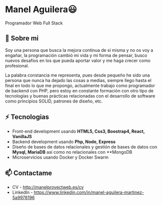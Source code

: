 # Manel Aguilera😃
Programador Web Full Stack

## 🧐 Sobre mi
Soy una persona que busca la mejora continua de sí misma y no os voy a engañar, la programación cambió mi vida y mi forma de pensar, busco nuevos desafios en los que pueda aportar valor y me haga crecer como profesional.

La palabra constancia me representa, pues desde pequeño he sido una persona que nunca ha dejado las cosas a medias, siempre llego hasta el final en todo lo que me propongo, actualmente trabajo como programador de backend con PHP, pero estoy en constante formación con otro tipo de tecnologías y buenas prácticas relacionadas con el desarrollo de software como principios SOLID, patrones de diseño, etc.

## ⚡ Tecnologias

- Front-end development usando **HTML5, Css3, Boostrap4, React, VanillaJS**
- Backend development usando **Php, Node, Express**
- Diseño de bases de datos relacionales y gestión de bases de datos con **Mysql, MariaDB** así como no relacionales con **MongoDB
- Microservicios usando Docker y Docker Swarm

## 📫 Contactame
- CV - http://manelproyectweb.es/cv
- LinkedIn - https://www.linkedin.com/in/manel-aguilera-martinez-5a9978196
